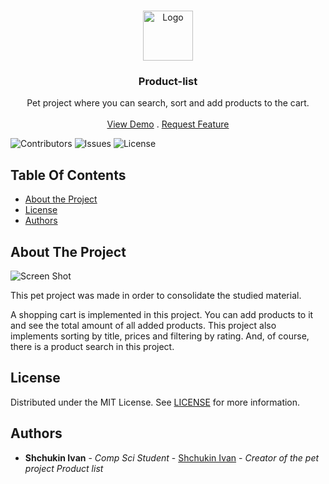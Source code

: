 <br/>
<p align="center">
  <a href="https://github.com/CodedSplash/Product-list">
    <img src="https://i.ibb.co/P4cD9Ns/Product-list-logo.png" alt="Logo" width="80" height="80">
  </a>

  <h3 align="center">Product-list</h3>

  <p align="center">
    Pet project where you can search, sort and add products to the cart.
    <br/>
    <br/>
    <a href="https://codedsplash.github.io/Product-list/">View Demo</a>
    .
    <a href="https://github.com/CodedSplash/Product-list/issues">Request Feature</a>
  </p>
</p>

![Contributors](https://img.shields.io/github/contributors/CodedSplash/Product-list?color=dark-green) ![Issues](https://img.shields.io/github/issues/CodedSplash/Product-list) ![License](https://img.shields.io/github/license/CodedSplash/Product-list)

## Table Of Contents

- [About the Project](#about-the-project)
- [License](#license)
- [Authors](#authors)

## About The Project

![Screen Shot](https://i.ibb.co/X2W0dm7/Product-list-prew.png)

This pet project was made in order to consolidate the studied material.

A shopping cart is implemented in this project. You can add products to it and see the total amount of all added products. This project also implements sorting by title, prices and filtering by rating. And, of course, there is a product search in this project.

## License

Distributed under the MIT License. See [LICENSE](https://github.com/CodedSplash/Product-list/blob/main/LICENSE.md) for more information.

## Authors

- **Shchukin Ivan** - _Comp Sci Student_ - [Shchukin Ivan](https://github.com/CodedSplash) - _Creator of the pet project Product list_
